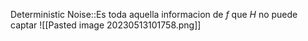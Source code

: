 
Deterministic Noise::Es toda aquella informacion de $f$ que $H$ no puede captar 
![[Pasted image 20230513101758.png]]
